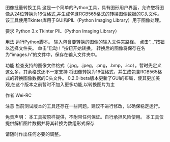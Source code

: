 图像批量转换工具
这是一个简单的Python工具，具有图形用户界面，允许您将图像从24位转换为16位格式,并生成包含RGB565格式的转换图像数据的C头文件。
该工具使用Tkinter库用于GUI和PIL（Python Imaging Library）用于图像处理。

要求
Python 3.x
Tkinter
PIL（Python Imaging Library）

用法
运行Python脚本。
输入包含要转换的图像的输入文件夹路径。
点击“...”按钮以选择文件夹。
单击“启动！”按钮开始转换。
转换后的图像将保存在名为“images.h”的文件中，保存在输入文件夹中。

功能
检查支持的图像文件格式（.jpg，.jpeg，.png，.bmp，.ico）。暂时先定义这么多，其余格式还不一定支持
将图像转换为16位格式，并生成包含RGB565格式的转换图像数据的C头文件。
0.2.0-beta版本更新了GUI的布局，使其更加美观,在这个版本之前暂时不加入更多功能,以转换图片为主

作者
Wei-RC

注意
当前测试版本的工具还存在一些问题。建议不进行修改，以确保稳定运行。

免责声明：
本工具按原样提供，不附带任何保证。自行承担风险使用。
本工具仅提供解析图片数据并将其转换为数组形式保存

请随时作出任何必要的调整。